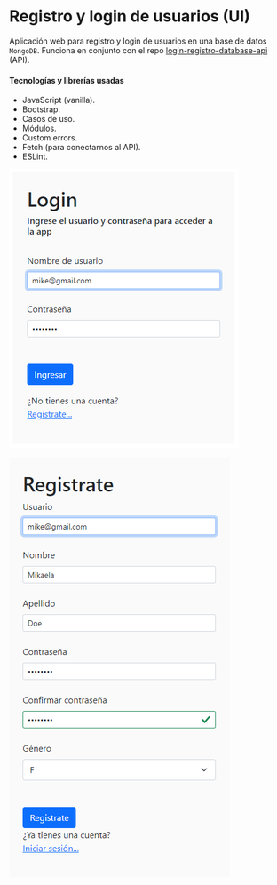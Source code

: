 # Registro y login de usuarios (UI)
Aplicación web para registro y login de usuarios en una base de datos `MongoDB`. Funciona en conjunto con el repo [login-registro-database-api](https://github.com/mikelapro/login-registro-database-api) (API).

#### Tecnologías y librerías usadas
* JavaScript (vanilla).
* Bootstrap.
* Casos de uso.
* Módulos.
* Custom errors.
* Fetch (para conectarnos al API).
* ESLint.

<img src="./readme-images/form-login.png?raw=true"/><br>

<img src="./readme-images/form-registro.png?raw=true"/>
